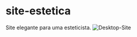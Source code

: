 # site-estetica
Site elegante para uma esteticista.
![Desktop-Site](https://user-images.githubusercontent.com/62387982/204167717-9f143e6b-267e-403a-8e8b-9c1037263583.png)
